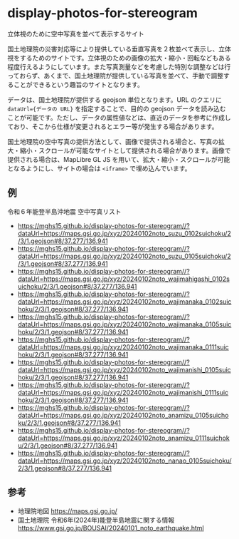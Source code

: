 # display-photos-for-stereogram
立体視のために空中写真を並べて表示するサイト

国土地理院の災害対応等により提供している垂直写真を２枚並べて表示し、立体視をするためのサイトです。立体視のための画像の拡大・縮小・回転などもある程度行えるようにしています。また写真測量などを考慮した特別な調整などは行っておらず、あくまで、国土地理院が提供している写真を並べて、手動で調整することができるという趣旨のサイトとなります。

データは、国土地理院が提供する geojson 単位となります。URL のクエリに `dataUrl={データの URL}` を指定することで、目的の geojson データを読み込むことが可能です。ただし、データの属性値などは、直近のデータを参考に作成しており、そこから仕様が変更されるとエラー等が発生する場合があります。

国土地理院の空中写真の提供方法として、画像で提供される場合と、写真の拡大・縮小・スクロールが可能なサイトとして提供される場合があります。画像で提供される場合は、MapLibre GL JS を用いて、拡大・縮小・スクロールが可能となるようにし、サイトの場合は `<iframe>` で埋め込んでいます。

## 例
令和６年能登半島沖地震 空中写真リスト
* https://mghs15.github.io/display-photos-for-stereogram//?dataUrl=https://maps.gsi.go.jp/xyz/20240102noto_suzu_0102suichoku/2/3/1.geojson#8/37.277/136.941
* https://mghs15.github.io/display-photos-for-stereogram//?dataUrl=https://maps.gsi.go.jp/xyz/20240102noto_suzu_0105suichoku/2/3/1.geojson#8/37.277/136.941
* https://mghs15.github.io/display-photos-for-stereogram//?dataUrl=https://maps.gsi.go.jp/xyz/20240102noto_wajimahigashi_0102suichoku/2/3/1.geojson#8/37.277/136.941
* https://mghs15.github.io/display-photos-for-stereogram//?dataUrl=https://maps.gsi.go.jp/xyz/20240102noto_wajimanaka_0102suichoku/2/3/1.geojson#8/37.277/136.941
* https://mghs15.github.io/display-photos-for-stereogram//?dataUrl=https://maps.gsi.go.jp/xyz/20240102noto_wajimanaka_0105suichoku/2/3/1.geojson#8/37.277/136.941
* https://mghs15.github.io/display-photos-for-stereogram//?dataUrl=https://maps.gsi.go.jp/xyz/20240102noto_wajimanaka_0111suichoku/2/3/1.geojson#8/37.277/136.941
* https://mghs15.github.io/display-photos-for-stereogram//?dataUrl=https://maps.gsi.go.jp/xyz/20240102noto_wajimanishi_0105suichoku/2/3/1.geojson#8/37.277/136.941
* https://mghs15.github.io/display-photos-for-stereogram//?dataUrl=https://maps.gsi.go.jp/xyz/20240102noto_wajimanishi_0111suichoku/2/3/1.geojson#8/37.277/136.941
* https://mghs15.github.io/display-photos-for-stereogram//?dataUrl=https://maps.gsi.go.jp/xyz/20240102noto_anamizu_0105suichoku/2/3/1.geojson#8/37.277/136.941
* https://mghs15.github.io/display-photos-for-stereogram//?dataUrl=https://maps.gsi.go.jp/xyz/20240102noto_anamizu_0111suichoku/2/3/1.geojson#8/37.277/136.941
* https://mghs15.github.io/display-photos-for-stereogram//?dataUrl=https://maps.gsi.go.jp/xyz/20240102noto_nanao_0105suichoku/2/3/1.geojson#8/37.277/136.941

## 参考
* 地理院地図 https://maps.gsi.go.jp/
* 国土地理院 令和6年(2024年)能登半島地震に関する情報 https://www.gsi.go.jp/BOUSAI/20240101_noto_earthquake.html

